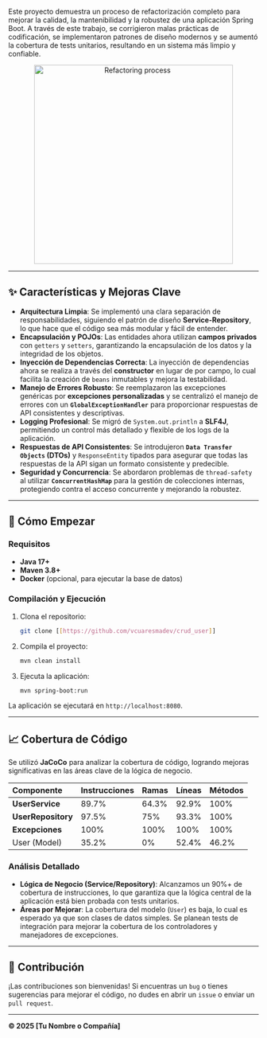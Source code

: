Este proyecto demuestra un proceso de refactorización completo para mejorar la calidad, la mantenibilidad y la robustez de una aplicación Spring Boot. A través de este trabajo, se corrigieron malas prácticas de codificación, se implementaron patrones de diseño modernos y se aumentó la cobertura de tests unitarios, resultando en un sistema más limpio y confiable.

<p align="center">
  <img src="https://media.giphy.com/media/LmN8gLd3Hh41W/giphy.gif" width="400" alt="Refactoring process">
</p>

---

## ✨ Características y Mejoras Clave

* **Arquitectura Limpia**: Se implementó una clara separación de responsabilidades, siguiendo el patrón de diseño **Service-Repository**, lo que hace que el código sea más modular y fácil de entender.
* **Encapsulación y POJOs**: Las entidades ahora utilizan **campos privados** con `getters` y `setters`, garantizando la encapsulación de los datos y la integridad de los objetos.
* **Inyección de Dependencias Correcta**: La inyección de dependencias ahora se realiza a través del **constructor** en lugar de por campo, lo cual facilita la creación de `beans` inmutables y mejora la testabilidad.
* **Manejo de Errores Robusto**: Se reemplazaron las excepciones genéricas por **excepciones personalizadas** y se centralizó el manejo de errores con un **`GlobalExceptionHandler`** para proporcionar respuestas de API consistentes y descriptivas.
* **Logging Profesional**: Se migró de `System.out.println` a **SLF4J**, permitiendo un control más detallado y flexible de los logs de la aplicación.
* **Respuestas de API Consistentes**: Se introdujeron **`Data Transfer Objects` (DTOs)** y `ResponseEntity` tipados para asegurar que todas las respuestas de la API sigan un formato consistente y predecible.
* **Seguridad y Concurrencia**: Se abordaron problemas de `thread-safety` al utilizar **`ConcurrentHashMap`** para la gestión de colecciones internas, protegiendo contra el acceso concurrente y mejorando la robustez.

---

## 🚀 Cómo Empezar

### Requisitos

* **Java 17+**
* **Maven 3.8+**
* **Docker** (opcional, para ejecutar la base de datos)

### Compilación y Ejecución

1.  Clona el repositorio:
    ```bash
    git clone [[https://github.com/vcuaresmadev/crud_user]]
    ```
2.  Compila el proyecto:
    ```bash
    mvn clean install
    ```
3.  Ejecuta la aplicación:
    ```bash
    mvn spring-boot:run
    ```

La aplicación se ejecutará en `http://localhost:8080`.

---

## 📈 Cobertura de Código

Se utilizó **JaCoCo** para analizar la cobertura de código, logrando mejoras significativas en las áreas clave de la lógica de negocio.

| Componente | Instrucciones | Ramas | Líneas | Métodos |
| :--- | :--- | :--- | :--- | :--- |
| **UserService** | 89.7% | 64.3% | 92.9% | 100% |
| **UserRepository** | 97.5% | 75% | 93.3% | 100% |
| **Excepciones** | 100% | 100% | 100% | 100% |
| User (Model) | 35.2% | 0% | 52.4% | 46.2% |

### Análisis Detallado

* **Lógica de Negocio (Service/Repository)**: Alcanzamos un 90%+ de cobertura de instrucciones, lo que garantiza que la lógica central de la aplicación está bien probada con tests unitarios.
* **Áreas por Mejorar**: La cobertura del modelo (`User`) es baja, lo cual es esperado ya que son clases de datos simples. Se planean tests de integración para mejorar la cobertura de los controladores y manejadores de excepciones.

---

## 🤝 Contribución

¡Las contribuciones son bienvenidas! Si encuentras un `bug` o tienes sugerencias para mejorar el código, no dudes en abrir un `issue` o enviar un `pull request`.

---

**© 2025 [Tu Nombre o Compañía]**
